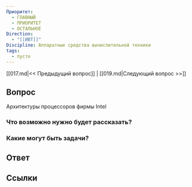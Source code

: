 ```yaml
---
Приоритет:
  - ГЛАВНЫЙ
  - ПРИОРИТЕТ
  - ОСТАЛЬНОЕ
Direction:
  - "[[ИВТ]]" 
Discipline: Аппаратные средства вычислительной техники 
tags:
  - пусто
---
```

[[017.md|<< Предыдущий вопрос]] | [[019.md|Следующий вопрос >>]]
## Вопрос

Архитектуры процессоров фирмы Intel

### Что возможно нужно будет рассказать?

### Какие могут быть задачи?

## Ответ

## Ссылки
